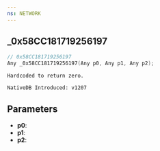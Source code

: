 ```yaml
---
ns: NETWORK
---
```

## _0x58CC181719256197

```c
// 0x58CC181719256197
Any _0x58CC181719256197(Any p0, Any p1, Any p2);
```

```
Hardcoded to return zero.

NativeDB Introduced: v1207
```

## Parameters
* **p0**:
* **p1**:
* **p2**:
